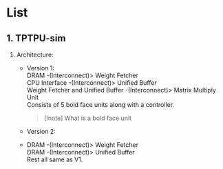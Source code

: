 # List

## 1. TPTPU-sim

1. Architecture:
	- Version 1:  
		DRAM -(Interconnect)> Weight Fetcher  
		CPU Interface -(Interconnect)> Unified Buffer  
		Weight Fetcher and Unified Buffer -(Interconnect)> Matrix Multiply Unit  
		Consists of 5 bold face units along with a controller.

		> [!note] What is a bold face unit

	- Version 2:
	- DRAM -(Interconnect)> Weight Fetcher  
	  DRAM -(Interconnect)> Unified Buffer  
	  Rest all same as V1.
	  

